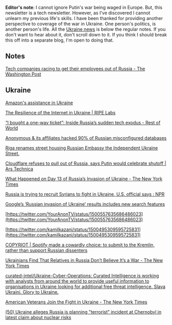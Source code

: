 **Editor's note**: I cannot ignore Putin's war being waged in Europe. But, this newsletter is a tech newsletter. However, as I've discovered I cannot unlearn my previous life's skills. I have been thanked for providing another perspective to coverage of the war in Ukraine. One person's politics, is another person's life. All the [Ukraine news](#ukraine) is below the regular notes. If you don't want to hear about it, don't scroll down to it. If you think I should break this off into a separate blog, I'm open to doing that.

## Notes

[Tech companies racing to get their employees out of Russia - The Washington Post](https://www.washingtonpost.com/technology/2022/03/10/russia-tech-exodus-escape-war/)

## Ukraine

[Amazon's assistance in Ukraine](https://www.aboutamazon.com/news/community/amazons-assistance-in-ukraine#March4)

[The Resilience of the Internet in Ukraine | RIPE Labs](https://labs.ripe.net/author/emileaben/the-resilience-of-the-internet-in-ukraine/)

[“I bought a one-way ticket”: Inside Russia’s sudden tech exodus - Rest of World](https://restofworld.org/2022/inside-russias-sudden-tech-exodus/)

[Anonymous & its affiliates hacked 90% of Russian misconfigured databases](https://www.hackread.com/anonymous-affiliate-hacked-russia-misconfigured-databases/)

[Riga renames street housing Russian Embassy the Independent Ukraine Street.](https://kyivindependent.com/uncategorized/riga-renames-street-housing-russian-embassy-the-independent-ukraine-street/)

[Cloudflare refuses to pull out of Russia, says Putin would celebrate shutoff | Ars Technica](https://arstechnica.com/tech-policy/2022/03/cloudflare-wont-cut-off-russia-says-it-needs-more-internet-access-not-less/)

[What Happened on Day 13 of Russia’s Invasion of Ukraine - The New York Times](https://www.nytimes.com/live/2022/03/08/world/ukraine-russia-war#putin-isnt-crazy-the-cia-chief-says-but-hes-gotten-harder-to-reason-with)

[Russia is trying to recruit Syrians to fight in Ukraine, U.S. official says : NPR](https://www.npr.org/2022/03/07/1084963489/us-russia-is-trying-to-recruit-syrian-fighters-to-go-to-ukraine)

[Google’s ‘Russian invasion of Ukraine’ results includes new search features](https://searchengineland.com/googles-russian-invasion-of-ukraine-results-includes-new-search-features-382156)

[https://twitter.com/YourAnonTV/status/1500557635686486023](https://twitter.com/YourAnonTV/status/1500557635686486023)

[https://twitter.com/kamilkazani/status/1500495309595725831](https://twitter.com/kamilkazani/status/1500495309595725831)

[COPYRIOT | Spotify made a cowardly choice: to submit to the Kremlin, rather than support Russian dissenters](https://copyriot.se/2022/03/05/spotify-made-a-cowardly-choice-to-submit-to-the-kremlin-rather-than-to-support-russian-dissenters/)

[Ukrainians Find That Relatives in Russia Don’t Believe It’s a War - The New York Times](https://www.nytimes.com/2022/03/06/world/europe/ukraine-russia-families.html?referringSource=articleShare)

[curated-intel/Ukraine-Cyber-Operations: Curated Intelligence is working with analysts from around the world to provide useful information to organisations in Ukraine looking for additional free threat intelligence. Slava Ukraini. Glory to Ukraine.](https://github.com/curated-intel/Ukraine-Cyber-Operations)

[American Veterans Join the Fight in Ukraine - The New York Times](https://www.nytimes.com/2022/03/05/us/american-veterans-volunteer-ukraine-russia.html?referringSource=articleShare)

[(50) Ukraine alleges Russia is planning "terrorist" incident at Chernobyl in latest claim about nuclear risks](https://www.cnn.com/europe/live-news/ukraine-russia-putin-news-03-11-22/h_6adcb8437bd3eed80f9b038e61156f7b)
